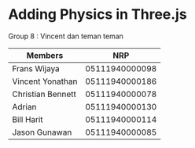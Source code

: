 # Adding Physics in Three.js

Group 8 : Vincent dan teman teman

Members  | NRP  | 
---------|------
Frans Wijaya | 05111940000098
Vincent Yonathan | 05111940000186
Christian Bennett | 05111940000078
Adrian | 05111940000130
Bill Harit | 05111940000114
Jason Gunawan | 05111940000085

